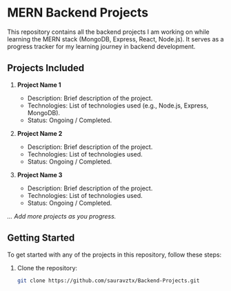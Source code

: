 # MERN Backend Projects

This repository contains all the backend projects I am working on while learning the MERN stack (MongoDB, Express, React, Node.js). It serves as a progress tracker for my learning journey in backend development.

## Projects Included

1. **Project Name 1**
   - Description: Brief description of the project.
   - Technologies: List of technologies used (e.g., Node.js, Express, MongoDB).
   - Status: Ongoing / Completed.

2. **Project Name 2**
   - Description: Brief description of the project.
   - Technologies: List of technologies used.
   - Status: Ongoing / Completed.

3. **Project Name 3**
   - Description: Brief description of the project.
   - Technologies: List of technologies used.
   - Status: Ongoing / Completed.

*... Add more projects as you progress.*

## Getting Started

To get started with any of the projects in this repository, follow these steps:

1. Clone the repository:
   ```bash
   git clone https://github.com/sauravztx/Backend-Projects.git
